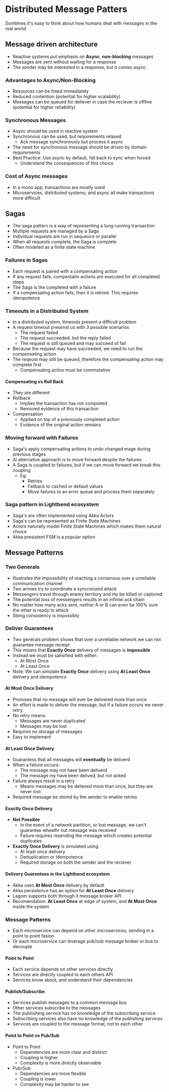 # Distributed Message Patters

Somtimes it's easy to think about how humans deal with messages in the real world.

## Message driven architecture
- Reactive systems put emphasis on **Async**, **non-blocking** messages
- Messages are sent without waiting for a response
- The sender may be interested in a response, but it comes async

### Advantages to Async/Non-Blocking
- Resources can be freed immediately
- Reduced contention (potential for higher scalability)
- Messages can be queued for deliever in case the reciever is offline (potential for higher reliability)

### Synchronous Messages
- Async should be used in reactive system
- Synchronous can be used, but requirements relaxed
  - Ack message synchronously but process it async
- The need for synchronous message should be driven by domain requirements
- Best Practice: Use async by default, fall back to sync when forced
  - Understand the consequences of this choice
 
### Cost of Async messages
- In a mono app, transactions are mostly used
- Microservices, distributed systems, and async all make transactions more difficult

## Sagas
- The saga pattern is a way of representing a long running transaction
- Mutliple requests are managed by a Saga
- Individual requests are run in sequence or parallel
- When all requests complete, the Saga is complete
- Often modeled as a finite state machine

### Failures in Sagas
- Each request is paired with a compensating action
- If any request fails, compestatin actions are executed for all completed steps
- The Saga is the completed with a failure
- If a compensating action fails, then it is retried. This requires idempotence

### Timeouts in a Distributed System
- In a distributed system, timeouts present a difficult problem
- A request timeout presenst us with 3 possible scenarios
  - The request failed
  - The request succeeded, but the reply failed
  - The request is still queued and may succeed of fail
- Because the request may have succeeded, we need to run the compensating action
- The reqeust may still be queued, therefore the compensating action may complete first
  - Compensating actios must be commutative
 
#### Compensating vs Roll Back
- They are different
- Rollback
  - Implies the transaction has not completed
  - Removed evidence of this transaction
- Compensation
  - Applied on top of a previously completed action
  - Evidence of the original action remains
 
### Moving forward with Failures
- Saga's apply compensating actions to undo changed mage during previous stages
- Al alternative approach is to move forward despite the failures
- A Saga is coupled to failures, but if we can move forward we break this coupling
  - Eg: 
    - Retries
    - Fallback to cached or default values
    - Move failures to an error queue and process them separately

### Saga pattern in Lightbend ecosystem
- Saga's are often implemented using Akka Actors
- Saga's can be represented as Finite State Machines
- Actors naturally model Finite State Machines which makes them natural choice
- Akka presistent FSM is a popular option
  
## Message Patterns

### Two Generals
- Illustrates the impossibility of reaching a consensus over a unreliable communication channel
- Two armies try to coordinate a syncronized attack
- Messengers travel through enemy territory and my be killed or captured
- The potential loss of messengers results in an infintei ack chain
- No matter how many acks sent, neither A or B can even be 100% sure the other is ready to attack
- Stong consistency is impossibly

### Deliver Guarantees
- Two generals problem shows that over a unreliable network we can not guarantee message receipt
- This means that **Exactly Once** delivery of messages is **impossible**
- Instead we must be satisified with either:
  - At Most Once
  - At Least Once
- Note: We can simulate **Exactly Once** delivery using **At Least Once** delivery and *idempotence*

#### At Most Once Delivery
- Promises that no message will ever be delivered more than once
- An effort is made to deliver the message, but if a failure occurs we never retry.
- No retry means:
  - Messages are never duplicated
  - Messages may be lost
- Requires no storage of messages
- Easy to implement

#### At Least Once Delivery
- Guarantess that all messages will **eventually** be deliverd
- When a failure occurs:
  - The message may not have been deliverd
  - The message my have been delived, but not acked
- Failure always result in a retry
  - Means messages may be delieved more than once, but they are never lost
- Required message be stored by the sender to enable retries

#### Exactly Once Delivery
- **Not Possible**
  - In the event of a network partition, or lost message, we can't guarantee wheathr out message was received
  - Failure requires resending the message which creates potential duplicates
- **Exactly Once Delivery** is simulated using
  - At least once delivery
  - Deduplication or Idempotence
  - Required storage on both the sender and the reciever
 
#### Delivery Guarentees in the Lightbend ecosystem
- Akka uses **At Most Once** delivery by default
- Akka persistence has an option for **At Least Once** delivery
- Lagom supports both through it message broker API
- Recomendation: **At Least Once** at edge of system, and **At Most Once** inside the system

### Message Patterns
- Each microservice can depend on other microservices, sending in a point to point fasion
- Or each microservice can leverage pub/sub message broker or bus to decouple

#### Point to Point
- Each service depends on other services directly
- Services are directly coupled to each others API
- Services know about, and understand their dependencies

#### Publish/Subscribe
- Services publish messages to a common message bus
- Other services subscribe to the messages
- The publisihing service has no knowledge of the subscribing service
- Subscribing services also have no knowledge of the publishing services
- Services are coupled to the message format, not to each other

#### Point to Point vs Pub/Sub
- Point to Point
  - Dependencies are more clear and distinct
  - Coupling is higher
  - Complexity is more directly observable
- Pub/Sub
  - Dependencies are more flexible
  - Coupling is lower
  - Complexity may be harder to see
